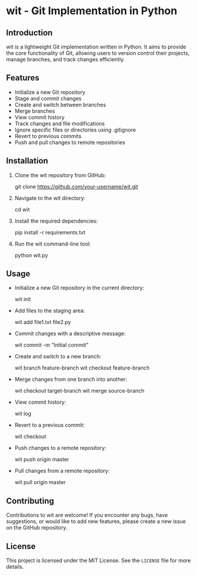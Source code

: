 # wit - Git Implementation in Python

## Introduction
wit is a lightweight Git implementation written in Python. It aims to provide the core functionality of Git, allowing users to version control their projects, manage branches, and track changes efficiently.

## Features
- Initialize a new Git repository
- Stage and commit changes
- Create and switch between branches
- Merge branches
- View commit history
- Track changes and file modifications
- Ignore specific files or directories using .gitignore
- Revert to previous commits
- Push and pull changes to remote repositories

## Installation
1. Clone the wit repository from GitHub:
   

   git clone https://github.com/your-username/wit.git
   

2. Navigate to the wit directory:
   

   cd wit
   

3. Install the required dependencies:
   

   pip install -r requirements.txt
   

4. Run the wit command-line tool:
   

   python wit.py
   

## Usage
- Initialize a new Git repository in the current directory:
  

  wit init
  

- Add files to the staging area:
  

  wit add file1.txt file2.py
  

- Commit changes with a descriptive message:
  

  wit commit -m "Initial commit"
  

- Create and switch to a new branch:
  

  wit branch feature-branch
  wit checkout feature-branch
  

- Merge changes from one branch into another:
  

  wit checkout target-branch
  wit merge source-branch
  

- View commit history:
  

  wit log
  

- Revert to a previous commit:
  

  wit checkout <commit-hash>
  

- Push changes to a remote repository:
  

  wit push origin master
  

- Pull changes from a remote repository:
  

  wit pull origin master
  

## Contributing
Contributions to wit are welcome! If you encounter any bugs, have suggestions, or would like to add new features, please create a new issue on the GitHub repository.

## License
This project is licensed under the MIT License. See the `LICENSE` file for more details.

